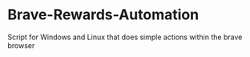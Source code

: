 # Brave-Rewards-Automation
Script for Windows and Linux that does simple actions within the brave browser
